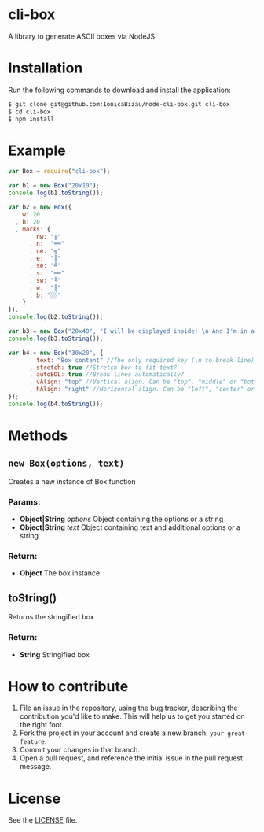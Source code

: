 cli-box
=======
A library to generate ASCII boxes via NodeJS

# Installation
Run the following commands to download and install the application:

```sh
$ git clone git@github.com:IonicaBizau/node-cli-box.git cli-box
$ cd cli-box
$ npm install
```

# Example
```js
var Box = require("cli-box");

var b1 = new Box("20x10");
console.log(b1.toString());

var b2 = new Box({
    w: 20
  , h: 20
  , marks: {
        nw: "╔"
      , n:  "══"
      , ne: "╗"
      , e:  "║"
      , se: "╝"
      , s:  "══"
      , sw: "╚"
      , w:  "║"
      , b: "░░"
    }
});
console.log(b2.toString());

var b3 = new Box("20x40", "I will be displayed inside! \n And I'm in a new line!");
console.log(b3.toString());

var b4 = new Box("30x20", {
        text: "Box content" //The only required key (\n to break line)
      , stretch: true //Stretch box to fit text?
      , autoEOL: true //Break lines automatically?
      , vAlign: "top" //Vertical align. Can be "top", "middle" or "bottom"
      , hAlign: "right" //Horizontal align. Can be "left", "center" or "right"
});
console.log(b4.toString());
```

# Methods
## `new Box(options, text)`
Creates a new instance of Box function

### Params:
* **Object|String** *options* Object containing the options or a string
* **Object|String** *text* Object containing text and additional options or a string

### Return:
* **Object** The box instance

## toString()
Returns the stringified box

### Return:
* **String** Stringified box

# How to contribute

1. File an issue in the repository, using the bug tracker, describing the
   contribution you'd like to make. This will help us to get you started on the
   right foot.
2. Fork the project in your account and create a new branch:
   `your-great-feature`.
3. Commit your changes in that branch.
4. Open a pull request, and reference the initial issue in the pull request
   message.

# License
See the [LICENSE](./LICENSE) file.
